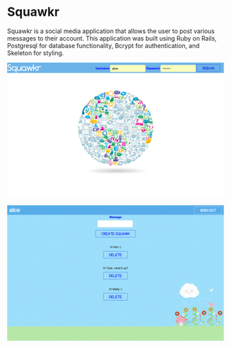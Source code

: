 # Squawkr

Squawkr is a social media application that allows the user to post various messages to their account.  This application was built using Ruby on Rails, Postgresql for database functionality, Bcrypt for authentication, and Skeleton for styling.

![gif](/public/images/screenshot1.png)

![gif](/public/images/screenshot2.png)
